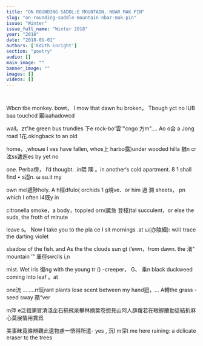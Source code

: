 ```yaml
---
title: "ON ROUNDING SADDL:E MOUNTAIN, NBAR MAK PIN"
slug: "on-rounding-saddle-mountain-nbar-mak-pin"
issue: "Winter"
issue_full_name: "Winter 2018"
year: "2018"
date: "2018-01-01"
authors: ['Edith Enright']
section: "poetry"
audio: []
main_image: ""
banner_image: ""
images: []
videos: []
---
```

     

 Wbcn tbe monkey. bowt， I mow that dawn hu broken， Tbough yct no IUB baa touchcd 巖iaahadowcd

 wall。zτ'he green bus trundles 下e rock-bo'雲'"cngo 方m".... Ao o合 a Jong road 1花.okingback to an old

 home，,whoωe l ves have fallen, whos上 harbo露)under wooded hilla 猶n cr泫ss逶迤es by yet no

 one. Perba傍， I’d thougbt. .in隈 隩 。in another‘s cold apartment. 8 1 shall find • s迢n. ω su.it my

 own mel遞陟holy. A h陘dfulo( orchids 1 g峴ve、or him 過 澗 sheets， pn which I often l4既y in

 citronella smoke，a body，toppled orn(厲急 登棧)tal succulent，or else the suds, the froth of minute

 leave s。 Now I take you to the pla ce I sit mornings .at ω(亦陵緬): w川 trace the darting violet

 sbadow of the fish. and As the the clouds sun gt (’ewn，from dawn. the 渚" mountain ‘" 屢徑swclls i,n

 mist. Wet iris 復ng with the young tr () -creeper， G、 乘n black duckweed coming into leaf 。at

 one流 ... ....rr玩rant plants lose scent between my hand迴，... A轉the grass -seed sway 蘋“ver

 m萍 e泛菰蒲冒清淺企石挹飛泉攀林摘葉卷想見山阿人薜蘿若在眼握蘭勤徒結折麻心莫展情用賞爲

 美事昧竟誰辨觀此遺物慮一悟得所遣- yes , 沉I m深t me here raining: a dclicate eraser tc the trees 

    